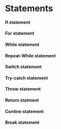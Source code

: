 # Statements



#### If statement

#### For statement

#### While statement

#### Repeat-While statement

#### Switch statement

#### Try-catch statement

#### Throw statement

#### Return statment

#### Contine statement

#### Break statement